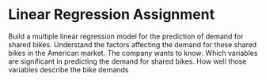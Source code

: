 # Linear Regression Assignment
Build a multiple linear regression model for the prediction of demand for shared bikes.
Understand the factors affecting the demand for these shared bikes in the American market. The company wants to know:
    Which variables are significant in predicting the demand for shared bikes.
    How well those variables describe the bike demands
